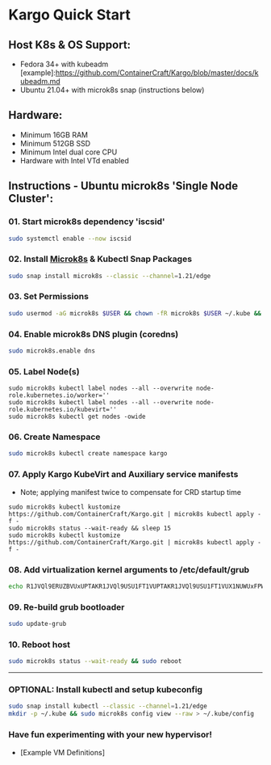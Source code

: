 # Kargo Quick Start
## Host K8s & OS Support:
  - Fedora 34+ with kubeadm [example]:https://github.com/ContainerCraft/Kargo/blob/master/docs/kubeadm.md
  - Ubuntu 21.04+ with microk8s snap (instructions below)
    
## Hardware:
  - Minimum 16GB RAM
  - Minimum 512GB SSD
  - Minimum Intel dual core CPU
  - Hardware with Intel VTd enabled
    
## Instructions - Ubuntu microk8s 'Single Node Cluster':
### 01. Start microk8s dependency 'iscsid'
```sh
sudo systemctl enable --now iscsid
```
### 02. Install [Microk8s] & Kubectl Snap Packages
```sh
sudo snap install microk8s --classic --channel=1.21/edge
```
### 03. Set Permissions
```sh
sudo usermod -aG microk8s $USER && chown -fR microk8s $USER ~/.kube && bash
```
### 04. Enable microk8s DNS plugin (coredns)
```sh
sudo microk8s.enable dns
```
### 05. Label Node(s)
```
sudo microk8s kubectl label nodes --all --overwrite node-role.kubernetes.io/worker=''
sudo microk8s kubectl label nodes --all --overwrite node-role.kubernetes.io/kubevirt=''
sudo microk8s kubectl get nodes -owide
```
### 06. Create Namespace
```sh
sudo microk8s kubectl create namespace kargo
```
### 07. Apply Kargo KubeVirt and Auxiliary service manifests
  - Note; applying manifest twice to compensate for CRD startup time
```
sudo microk8s kubectl kustomize https://github.com/ContainerCraft/Kargo.git | microk8s kubectl apply -f -
sudo microk8s status --wait-ready && sleep 15
sudo microk8s kubectl kustomize https://github.com/ContainerCraft/Kargo.git | microk8s kubectl apply -f -
```
### 08. Add virtualization kernel arguments to /etc/default/grub
```sh
echo R1JVQl9ERUZBVUxUPTAKR1JVQl9USU1FT1VUPTAKR1JVQl9USU1FT1VUX1NUWUxFPWhpZGRlbgpHUlVCX0RJU1RSSUJVVE9SPWBsc2JfcmVsZWFzZSAtaSAtcyAyPiAvZGV2L251bGwgfHwgZWNobyBEZWJpYW5gCkdSVUJfQ01ETElORV9MSU5VWD0nY2dyb3VwX21lbW9yeT0xIGNncm91cF9lbmFibGU9Y3B1c2V0IGNncm91cF9lbmFibGU9bWVtb3J5IHN5c3RlbWQudW5pZmllZF9jZ3JvdXBfaGllcmFyY2h5PTAgaW50ZWxfaW9tbXU9b24gaW9tbXU9cHQgcmQuZHJpdmVyLnByZT12ZmlvLXBjaSBwY2k9cmVhbGxvYycK | sudo base64 -d > /etc/default/grub
```
### 09. Re-build grub bootloader
```sh
sudo update-grub
```
### 10. Reboot host
```sh
sudo microk8s status --wait-ready && sudo reboot
```
---------------------------------------------------------------------------
### OPTIONAL: Install kubectl and setup kubeconfig
```sh
sudo snap install kubectl --classic --channel=1.21/edge
mkdir -p ~/.kube && sudo microk8s config view --raw > ~/.kube/config
```

### Have fun experimenting with your new hypervisor!
  - [Example VM Definitions]

[Microk8s]:https://microk8s.io
[Example Definitions]:https://github.com/ContainerCraft/qubo/tree/main/wip
